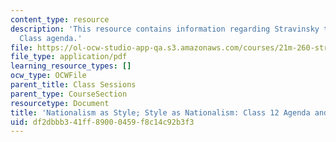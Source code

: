 ```yaml
---
content_type: resource
description: 'This resource contains information regarding Stravinsky to the present:
  Class agenda.'
file: https://ol-ocw-studio-app-qa.s3.amazonaws.com/courses/21m-260-stravinsky-to-the-present-spring-2016/df2dbbb341ff89000459f8c14c92b3f3_MIT21M_260S16_class12.pdf
file_type: application/pdf
learning_resource_types: []
ocw_type: OCWFile
parent_title: Class Sessions
parent_type: CourseSection
resourcetype: Document
title: 'Nationalism as Style; Style as Nationalism: Class 12 Agenda and Warm-up'
uid: df2dbbb3-41ff-8900-0459-f8c14c92b3f3
---
```

